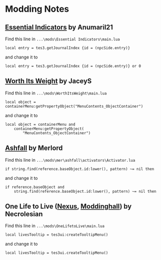 # Modding Notes

## [Essential Indicators](https://www.nexusmods.com/morrowind/mods/48267) by Anumaril21

Find this line in `...\mods\Essential Indicators\main.lua` 
```
local entry = tes3.getJournalIndex {id = (npcSide.entry)}
```
and change it to
```
local entry = tes3.getJournalIndex {id = (npcSide.entry)} or 0
```

## [Worth Its Weight](https://www.nexusmods.com/morrowind/mods/48070) by JaceyS

Find this line in `...\mods\WorthItsWeight\main.lua` 
```
local object = containerMenu:getPropertyObject("MenuContents_ObjectContainer")
```
and change it to
```
local object = containerMenu and
	containerMenu:getPropertyObject(
		"MenuContents_ObjectContainer")
```

## [Ashfall](https://www.nexusmods.com/morrowind/mods/49057) by Merlord

Find this line in `...\mods\mer\ashfall\activators\Activator.lua` 
```
if string.find(reference.baseObject.id:lower(), pattern) ~= nil then
```
and change it to
```
if reference.baseObject and
	string.find(reference.baseObject.id:lower(), pattern) ~= nil then
```

## One Life to Live ([Nexus](https://www.nexusmods.com/morrowind/mods/48316), [Moddinghall](https://mw.moddinghall.com/file/139-one-life-to-live)) by Necrolesian

Find this line in `...\mods\OneLifetoLive\main.lua` 
```
local livesTooltip = tes3ui:createTooltipMenu()
```
and change it to
```
local livesTooltip = tes3ui.createTooltipMenu()
```

